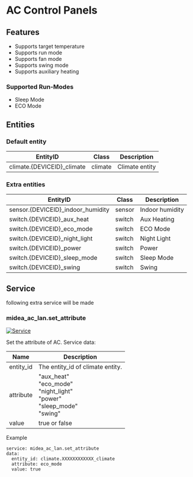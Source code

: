 # AC Control Panels
## Features
- Supports target temperature
- Supports run mode
- Supports fan mode
- Supports swing mode
- Supports auxiliary heating

### Supported Run-Modes
- Sleep Mode
- ECO Mode

## Entities
### Default entity
EntityID | Class | Description
--- | --- | ---
climate.{DEVICEID}_climate | climate | Climate entity

### Extra entities

EntityID | Class | Description
--- | --- | ---
sensor.{DEVICEID}_indoor_humidity | sensor | Indoor humidity
switch.{DEVICEID}_aux_heat | switch | Aux Heating
switch.{DEVICEID}_eco_mode | switch | ECO Mode
switch.{DEVICEID}_night_light | switch | Night Light
switch.{DEVICEID}_power | switch | Power
switch.{DEVICEID}_sleep_mode | switch | Sleep Mode
switch.{DEVICEID}_swing | switch | Swing

## Service
following extra service will be made

### midea_ac_lan.set_attribute

[![Service](https://my.home-assistant.io/badges/developer_call_service.svg)](https://my.home-assistant.io/redirect/developer_call_service/?service=midea_ac_lan.set_attribute)

Set the attribute of AC. Service data:

Name | Description
--- | ---
entity_id | The entity_id of climate entity.
attribute | "aux_heat"<br/>"eco_mode"<br/>"night_light"<br/>"power"<br />"sleep_mode"<br/>"swing"
value | true or false

Example
```
service: midea_ac_lan.set_attribute
data:
  entity_id: climate.XXXXXXXXXXXX_climate
  attribute: eco_mode
  value: true
```